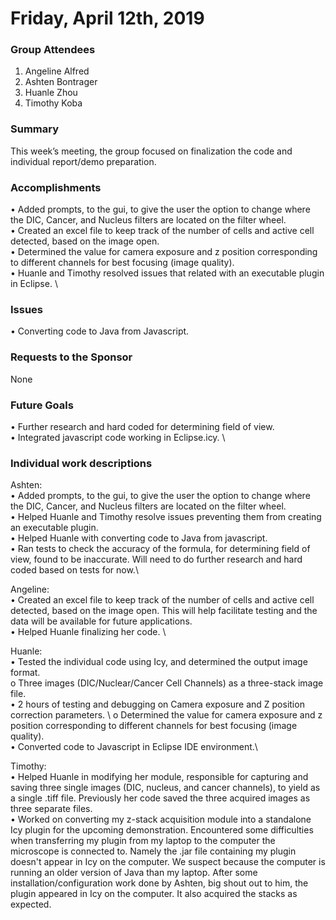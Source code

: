 # Friday, April 12th, 2019

### Group Attendees
1. Angeline Alfred
2. Ashten Bontrager
3. Huanle Zhou
4. Timothy Koba



### Summary
This week’s meeting, the group focused on finalization the code and individual report/demo preparation. 

### Accomplishments
•	Added prompts, to the gui, to give the user the option to change where the DIC, Cancer, and Nucleus filters are located on the
filter wheel.\
•	Created an excel file to keep track of the number of cells and active cell detected, based on the image open.\
•	Determined the value for camera exposure and z position corresponding to different channels for best focusing (image quality).\
•	Huanle and Timothy resolved issues that related with an executable plugin in Eclipse. \

### Issues
•	Converting code to Java from Javascript. 

### Requests to the Sponsor
None

### Future Goals
•	Further research and hard coded for determining field of view. \
•	Integrated javascript code working in Eclipse.icy. \

### Individual work descriptions 
Ashten:\
•	Added prompts, to the gui, to give the user the option to change where the DIC, Cancer, and Nucleus filters
are located on the filter wheel.\
•	Helped Huanle and Timothy resolve issues preventing them from creating an executable plugin. \
•	Helped Huanle with converting code to Java from javascript. \
•	Ran tests to check the accuracy of the formula, for determining field of view, found to be inaccurate. Will need 
to do further research and hard coded based on tests for now.\

Angeline: \
•	Created an excel file to keep track of the number of cells and active cell detected, based on the image open. 
This will help facilitate testing and the data will be available for future applications.\
•	Helped Huanle finalizing her code. \

Huanle: \
•	Tested the individual code using Icy, and determined the output image format.\
o	Three images (DIC/Nuclear/Cancer Cell Channels) as a three-stack image file. \
•	2 hours of testing and debugging on Camera exposure and Z position correction parameters. \ 
o	Determined the value for camera exposure and z position corresponding to different channels for best focusing (image quality). \
•	Converted code to Javascript in Eclipse IDE environment.\

Timothy: \
•	Helped Huanle in modifying her module, responsible for capturing and saving three single images (DIC, nucleus, and cancer channels),
to yield as a single .tiff file. Previously her code saved the three acquired images as three separate files.\
•	Worked on converting my z-stack acquisition module into a standalone Icy plugin for the upcoming demonstration. 
Encountered some difficulties when transferring my plugin from my laptop to the computer the microscope is connected to. 
Namely the .jar file containing my plugin doesn't appear in Icy on the computer. We suspect because the computer is running 
an older version of Java than my laptop. After some installation/configuration work done by Ashten, big shout out to him, 
the plugin appeared in Icy on the computer. It also acquired the stacks as expected.

